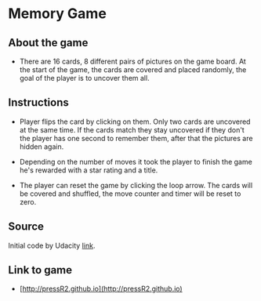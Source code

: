 # Memory Game

## About the game

* There are 16 cards, 8 different pairs of pictures on the game board. At the start of the game, the cards are covered and placed randomly, the goal of the player is to uncover them all.

## Instructions
* Player flips the card by clicking on them. Only two cards are uncovered at the same time. If the cards match they stay uncovered if they don't the player has one second to remember them, after that the pictures are hidden again.

* Depending on the number of moves it took the player to finish the game he's rewarded with a star rating and a title.

* The player can reset the game by clicking the loop arrow. The cards will be covered and shuffled, the move counter and timer will be reset to zero.

## Source
Initial code by Udacity [link](https://github.com/udacity/fend-project-memory-game).
## Link to game

* [http://pressR2.github.io](http://pressR2.github.io)